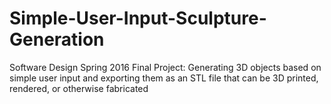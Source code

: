 # Simple-User-Input-Sculpture-Generation
Software Design Spring 2016 Final Project:  Generating 3D objects based on simple user input and exporting them as an STL file that can be 3D printed, rendered, or otherwise fabricated
